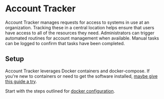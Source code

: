 # Account Tracker

Account Tracker manages requests for access to systems in use at an organization. Tracking these in a central location helps ensure that users have access to all of the resources they need. Administrators can trigger automated routines for account management when available. Manual tasks can be logged to confirm that tasks have been completed.


## Setup

Account Tracker leverages Docker containers and docker-compose. If you're new to containers or need to get the software installed, [maybe give this guide a try](https://www.digitalocean.com/community/tutorials/how-to-install-and-use-docker-on-ubuntu-18-04).

Start with the steps outlined for [docker configuration](docker-README.md).


